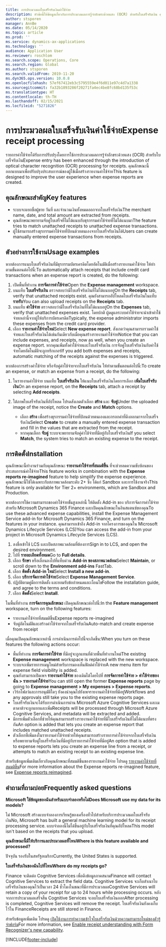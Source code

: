 ```yaml
---
title: การประมวลผลใบเสร็จรับเงินค่าใช้จ่าย
description: หัวข้อนี้ให้ข้อมูลเกี่ยวกับการประมวลผลการรู้จำอักขระด้วยแสง (OCR) สำหรับใบเสร็จรับเงิน คุณลักษณะนี้ออกแบบมาเพื่อปรับปรุงประสบการณ์ของผู้ใช้เมื่อสร้างรายงานค่าใช้จ่ายใน Microsoft Dynamics 365 Finance
author: stsporen
manager: AnnBe
ms.date: 05/14/2020
ms.topic: article
ms.prod: ''
ms.service: dynamics-ax-applications
ms.technology: ''
audience: Application User
ms.reviewer: roschlom
ms.search.scope: Operations, Core
ms.search.region: Global
ms.author: stsporen
ms.search.validFrom: 2019-11-20
ms.dyn365.ops.version: 10.0.8
ms.openlocfilehash: 57ef67412eb3c5795559e4f6d011e97c4d7a1338
ms.sourcegitcommit: fa32b1893286f20271fa4ec4be8fc68bd135f53c
ms.translationtype: HT
ms.contentlocale: th-TH
ms.lasthandoff: 02/15/2021
ms.locfileid: "5271826"
---
```

# <a name="expense-receipt-processing"></a><span data-ttu-id="be924-104">การประมวลผลใบเสร็จรับเงินค่าใช้จ่าย</span><span class="sxs-lookup"><span data-stu-id="be924-104">Expense receipt processing</span></span>

<span data-ttu-id="be924-105">รายการค่าใช้จ่ายได้รับการปรับปรุงโดยการใช้การประมวลผลการรู้จำอักขระด้วยแสง (OCR) สำหรับใบเสร็จรับเงิน</span><span class="sxs-lookup"><span data-stu-id="be924-105">Expense entry has been enhanced through the introduction of optical character recognition (OCR) processing for receipts.</span></span> <span data-ttu-id="be924-106">คุณลักษณะนี้ออกแบบมาเพื่อปรับปรุงประสบการณ์ของผู้ใช้เมื่อสร้างรายงานค่าใช้จ่าย</span><span class="sxs-lookup"><span data-stu-id="be924-106">This feature is designed to improve the user experience when expense reports are created.</span></span>

## <a name="key-features"></a><span data-ttu-id="be924-107">คุณลักษณะสำคัญ</span><span class="sxs-lookup"><span data-stu-id="be924-107">Key features</span></span>

- <span data-ttu-id="be924-108">ระบบจะแยกชื่อผู้ขาย วันที่ และจำนวนเงินทั้งหมดออกจากใบเสร็จรับเงิน</span><span class="sxs-lookup"><span data-stu-id="be924-108">The merchant name, date, and total amount are extracted from receipts.</span></span>
- <span data-ttu-id="be924-109">คุณลักษณะพยายามจับคู่ใบเสร็จที่ไม่ได้แนบกับธุรกรรมค่าใช้จ่ายที่ไม่ได้แนบมา</span><span class="sxs-lookup"><span data-stu-id="be924-109">The feature tries to match unattached receipts to unattached expense transactions.</span></span>
- <span data-ttu-id="be924-110">ผู้ใช้สามารถสร้างธุรกรรมค่าใช้จ่ายที่ป้อนด้วยตนเองจากใบเสร็จรับเงินได้</span><span class="sxs-lookup"><span data-stu-id="be924-110">Users can create manually entered expense transactions from receipts.</span></span>

## <a name="usage-examples"></a><span data-ttu-id="be924-111">ตัวอย่างการใช้งาน</span><span class="sxs-lookup"><span data-stu-id="be924-111">Usage examples</span></span>

<span data-ttu-id="be924-112">หากต้องการแนบใบเสร็จรับเงินที่มีธุรกรรมบัตรเครดิตโดยอัตโนมัติเมื่อสร้างรายงานค่าใช้จ่าย ให้ทำตามขั้นตอนต่อไปนี้:</span><span class="sxs-lookup"><span data-stu-id="be924-112">To automatically attach receipts that include credit card transactions when an expense report is created, do the following:</span></span>

  1. <span data-ttu-id="be924-113">เปิดพื้นที่ทำงาน **การจัดการค่าใช้จ่าย**</span><span class="sxs-lookup"><span data-stu-id="be924-113">Open the **Expense management** workspace.</span></span>
  2. <span data-ttu-id="be924-114">บนแท็บ **ใบเสร็จรับเงิน** ตรวจสอบว่ามีใบเสร็จรับเงินที่ไม่ได้แนบอยู่</span><span class="sxs-lookup"><span data-stu-id="be924-114">On the **Receipts** tab, verify that unattached receipts exist.</span></span> <span data-ttu-id="be924-115">คุณยังสามารถอัปโหลดใบเสร็จรับเงินในแท็บ **รายรับ**</span><span class="sxs-lookup"><span data-stu-id="be924-115">You can also upload receipts on the **Receipts** tab.</span></span>
  3. <span data-ttu-id="be924-116">บนแท็บ **ค่าใช้จ่าย** ตรวจสอบว่ามีใบเสร็จรับเงินที่ไม่ได้แนบอยู่</span><span class="sxs-lookup"><span data-stu-id="be924-116">On the **Expenses** tab, verify that unattached expenses exist.</span></span> <span data-ttu-id="be924-117">โดยปกติ ผู้ดดูแลระบบค่าใช้จ่ายจะนำเข้าค่าใช้จ่ายเหล่านี้จากผู้ให้บริการบัตรเครดิต</span><span class="sxs-lookup"><span data-stu-id="be924-117">Typically, the expense administrator imports these expenses from the credit card provider.</span></span>
  4. <span data-ttu-id="be924-118">เลือก **รายงานค่าใช้จ่ายใหม่**</span><span class="sxs-lookup"><span data-stu-id="be924-118">Select **New expense report**.</span></span> <span data-ttu-id="be924-119">สังเกตว่าคุณสามารถรวมค่าใช้จ่ายและใบเสร็จรับเงินได้เช่นกันเดียวกับเมื่อคุณสร้างรายงานค่าใช้จ่าย</span><span class="sxs-lookup"><span data-stu-id="be924-119">Notice that you can include expenses, and receipts, now as well, when you create an expense report.</span></span> <span data-ttu-id="be924-120">หากคุณเพิ่มทั้งค่าใช้จ่ายและใบเสร็จรับเงิน การจับคู่ใบเสร็จรับเงินกับค่าใช้จ่ายโดยอัตโนมัติจะถูกทริกเกอร์</span><span class="sxs-lookup"><span data-stu-id="be924-120">If you add both expenses and receipts, automatic matching of the receipts against the expenses is triggered.</span></span>

<span data-ttu-id="be924-121">หากต้องการสร้างค่าใช้จ่าย หรือจับคู่ค่าใช้จ่ายจากใบเสร็จรับเงิน ให้ทำตามขั้นตอนต่อไปนี้:</span><span class="sxs-lookup"><span data-stu-id="be924-121">To create an expense, or match an expense from a receipt, do the following:</span></span>

  1. <span data-ttu-id="be924-122">ในรายงานค่าใช้จ่าย บนแท็บ **ใบเสร็จรับเงิน** ให้แนบใบเสร็จรับเงินโดยการเลือก **เพิ่มใบเสร็จรับเงิน**</span><span class="sxs-lookup"><span data-stu-id="be924-122">On an expense report, on the **Receipts** tab, attach a receipt by selecting **Add receipts**.</span></span>
  2. <span data-ttu-id="be924-123">ใต้ภาพใบเสร็จรับเงินที่อัปโหลด โปรดสังเกตตัวเลือก **สร้าง** และ **จับคู่**</span><span class="sxs-lookup"><span data-stu-id="be924-123">Under the uploaded image of the receipt, notice the **Create** and **Match** options.</span></span>

      - <span data-ttu-id="be924-124">เลือก **สร้าง** เพื่อสร้างธุรกรรมค่าใช้จ่ายที่ป้อนด้วยตนเองและกรอกค่าที่ดึงออกมาจากใบเสร็จรับเงิน</span><span class="sxs-lookup"><span data-stu-id="be924-124">Select **Create** to create a manually entered expense transaction and fill in the values that are extracted from the receipt.</span></span>
      - <span data-ttu-id="be924-125">หากคุณเลือก **จับคู่** ระบบจะพยายามจับคู่ค่าใช้จ่ายที่มีอยู่กับใบเสร็จรับเงิน</span><span class="sxs-lookup"><span data-stu-id="be924-125">If you select **Match**, the system tries to match an existing expense to the receipt.</span></span>

## <a name="installation"></a><span data-ttu-id="be924-126">การติดตั้ง</span><span class="sxs-lookup"><span data-stu-id="be924-126">Installation</span></span>

<span data-ttu-id="be924-127">คุณลักษณะนี้ทำงานร่วมกับคุณลักษณะ **รายงานค่าใช้จ่ายที่สมมติขึ้น** ที่จะช่วยลดความซับซ้อนของประสบการณ์ค่าใช้จ่าย</span><span class="sxs-lookup"><span data-stu-id="be924-127">This feature works in combination with the **Expense reports re-imagined** feature to help simplify the expense experience.</span></span> <span data-ttu-id="be924-128">คุณลักษณะนี้ใช้ได้เฉพาะกับสภาพแวดล้อมระดับ 2+ ซึ่ง ได้แก่ Sandbox และการใช้งานจริง</span><span class="sxs-lookup"><span data-stu-id="be924-128">This feature is only available for Tier 2+ environments, which are Sandbox and Production.</span></span>

<span data-ttu-id="be924-129">หากต้องการใช้ความสามารถของค่าใช้จ่ายขั้นสูงเหล่านี้ ให้ติดตั้ง Add-in ของ บริการจัดการค่าใช้จ่ายสำหรับ Microsoft Dynamics 365 Finance และเปิดคุณลักษณะในอินสแตนซ์ของคุณ</span><span class="sxs-lookup"><span data-stu-id="be924-129">To use these advanced expense capabilities, install the Expense Management Service add-in for Microsoft Dynamics 365 Finance, and turn on the features in your instance.</span></span> <span data-ttu-id="be924-130">คุณสามารถเข้าถึง Add-in จากโครงการของคุณใน Microsoft Dynamics Lifecycle Services (LCS)</span><span class="sxs-lookup"><span data-stu-id="be924-130">You can access the add-in from your project in Microsoft Dynamics Lifecycle Services (LCS).</span></span>

1. <span data-ttu-id="be924-131">ลงชื่อเข้าใช้ LCS และเปิดสภาพแวดล้อมที่ต้องการ</span><span class="sxs-lookup"><span data-stu-id="be924-131">Sign in to LCS, and open the desired environment.</span></span>
2. <span data-ttu-id="be924-132">ไปที่ **รายละเอียดทั้งหมด**</span><span class="sxs-lookup"><span data-stu-id="be924-132">Go to **Full details**.</span></span>
3. <span data-ttu-id="be924-133">เลือก **รักษา** หรือเลื่อนลงไปที่แท็บด่วน **Add-in ของสภาพแวดล้อม**</span><span class="sxs-lookup"><span data-stu-id="be924-133">Select **Maintain**, or scroll down to the **Environment add-ins** FastTab.</span></span>
4. <span data-ttu-id="be924-134">เลือก **ติดตั้ง Add-in ใหม่**</span><span class="sxs-lookup"><span data-stu-id="be924-134">Select **Install a new add-in**.</span></span>
5. <span data-ttu-id="be924-135">เลือก **บริการจัดการค่าใช้จ่าย**</span><span class="sxs-lookup"><span data-stu-id="be924-135">Select **Expense Management Service**.</span></span>
6. <span data-ttu-id="be924-136">ปฏิบัติตามคู่มือการติดตั้ง และยอมรับข้อกำหนดและเงื่อนไข</span><span class="sxs-lookup"><span data-stu-id="be924-136">Follow the installation guide, and agree to the terms and conditions.</span></span>
7. <span data-ttu-id="be924-137">เลือก **ติดตั้ง**</span><span class="sxs-lookup"><span data-stu-id="be924-137">Select **Install**.</span></span>

<span data-ttu-id="be924-138">ในพื้นที่ทำงาน **การจัดการคุณลักษณะ** เปิดคุณลักษณะต่อไปนี้:</span><span class="sxs-lookup"><span data-stu-id="be924-138">In the **Feature management** workspace, turn on the following features:</span></span>

- <span data-ttu-id="be924-139">รายงานค่าใช้จ่ายที่สมมติขึ้น</span><span class="sxs-lookup"><span data-stu-id="be924-139">Expense reports re-imagined</span></span>
- <span data-ttu-id="be924-140">จับคู่อัตโนมัติและสร้างค่าใช้จ่ายจากใบเสร็จรับเงิน</span><span class="sxs-lookup"><span data-stu-id="be924-140">Auto-match and create expense from receipt</span></span>

<span data-ttu-id="be924-141">เมื่อคุณเปิดคุณลักษณะเหล่านี้ การดำเนินการต่อไปนี้จะเกิดขึ้น:</span><span class="sxs-lookup"><span data-stu-id="be924-141">When you turn on these features the following actions occur:</span></span>

- <span data-ttu-id="be924-142">พื้นที่ทำงาน **การจัดการค่าใช้จ่าย** ที่มีอยู่จะถูกแทนที่ด้วยพื้นที่ทำงานใหม่</span><span class="sxs-lookup"><span data-stu-id="be924-142">The existing **Expense management** workspace is replaced with the new workspace.</span></span>
- <span data-ttu-id="be924-143">ระบบจะเพิ่มรายการเมนูใหม่สำหรับการมองเห็นฟิลด์ค่าใช้จ่าย</span><span class="sxs-lookup"><span data-stu-id="be924-143">A new menu item for expense field visibility is added.</span></span>
- <span data-ttu-id="be924-144">คุณยังสามารถเปิดเพจ **รายงานค่าใช้จ่าย** ของเดิมได้โดยไปที่ **การจัดการค่าใช้จ่าย > ค่าใช้จ่ายของฉัน > รายงานค่าใช้จ่าย**</span><span class="sxs-lookup"><span data-stu-id="be924-144">You can still open the former **Expense reports** page by going to **Expense management > My expenses > Expense reports**.</span></span>
- <span data-ttu-id="be924-145">เวิร์กโฟลว์และการอนุมัติใดๆ ยังคงนำคุณไปยังเพจรายงานค่าใช้จ่ายที่มีอยู่</span><span class="sxs-lookup"><span data-stu-id="be924-145">Workflows and any approvals still take you to the existing expense reports page.</span></span>
- <span data-ttu-id="be924-146">ใบเสร็จรับเงินจะได้รับการดำเนินการผ่าน Microsoft Azure Cognitive Services และเมตาดาต้าจะถูกแยกและเพิ่ม</span><span class="sxs-lookup"><span data-stu-id="be924-146">Receipts will be processed through Microsoft Azure Cognitive Services, and metadata will be extracted and added.</span></span>
- <span data-ttu-id="be924-147">มีการเพิ่มตัวเลือกที่ช่วยให้คุณสามารถสร้างรายงานค่าใช้จ่ายที่มีใบเสร็จรับเงินที่ไม่ได้แนบที่ตรงกัน</span><span class="sxs-lookup"><span data-stu-id="be924-147">An option is added that lets you create an expense report that includes matched unattached receipts.</span></span>
- <span data-ttu-id="be924-148">ตัวเลือกที่เพิ่มลงในรายงานค่าใช้จ่ายช่วยให้คุณสามารถสร้างรายการค่าใช้จ่ายจากใบเสร็จรับเงิน หรือพยายามจับคู่ใบเสร็จรับเงินที่มีอยู่กับรายการค่าใช้จ่ายที่มีอยู่</span><span class="sxs-lookup"><span data-stu-id="be924-148">An option that is added to expense reports lets you create an expense line from a receipt, or attempts to match an existing receipt to an existing expense line.</span></span>

<span data-ttu-id="be924-149">สำหรับข้อมูลเพิ่มเติมเกี่ยวกับคุณลักษณะที่สมมติขึ้นของรายงานค่าใช้จ่าย โปรดดู [รายงานค่าใช้จ่ายที่สมมติขึ้น](ExpenseWorkspaceNew.md)</span><span class="sxs-lookup"><span data-stu-id="be924-149">For more information about the Expense reports re-imagined feature, see [Expense reports reimagined](ExpenseWorkspaceNew.md).</span></span>

## <a name="frequently-asked-questions"></a><span data-ttu-id="be924-150">คำถามที่ถามบ่อย</span><span class="sxs-lookup"><span data-stu-id="be924-150">Frequently asked questions</span></span>

<span data-ttu-id="be924-151">**Microsoft ใช้ข้อมูลของฉันสำหรับแบบจำลองหรือไม่**</span><span class="sxs-lookup"><span data-stu-id="be924-151">**Does Microsoft use my data for its models?**</span></span>

<span data-ttu-id="be924-152">ไม่ Microsoft สร้างแบบจำลองการเรียนรู้ของเครื่องทั่วไปสำหรับบริการประมวลผลใบเสร็จรับเงิน</span><span class="sxs-lookup"><span data-stu-id="be924-152">No, Microsoft has built a general machine learning model for its receipt processing service.</span></span> <span data-ttu-id="be924-153">แบบจำลองนี้ไม่ได้ขึ้นอยู่กับใบเสร็จรับเงินที่คุณอัปโหลด</span><span class="sxs-lookup"><span data-stu-id="be924-153">This model isn't based on the receipts that you upload.</span></span>

<span data-ttu-id="be924-154">**คุณลักษณะนี้มีให้บริการและประมวลผลที่ไหน**</span><span class="sxs-lookup"><span data-stu-id="be924-154">**Where is this feature available and processed?**</span></span>

<span data-ttu-id="be924-155">ปัจจุบัน รองรับในสหรัฐอเมริกา</span><span class="sxs-lookup"><span data-stu-id="be924-155">Currently, the United States is supported.</span></span>

<span data-ttu-id="be924-156">**ใบเสร็จรับเงินของฉันไปที่ไหน**</span><span class="sxs-lookup"><span data-stu-id="be924-156">**Where do my receipts go?**</span></span>

<span data-ttu-id="be924-157">Finance จะติดต่อ Cognitive Services เพื่อดึงข้อมูลภาคสนาม</span><span class="sxs-lookup"><span data-stu-id="be924-157">Finance will contact Cognitive Services to extract the field data.</span></span> <span data-ttu-id="be924-158">Cognitive Services จะเก็บสำเนาใบเสร็จรับเงินของคุณไว้เป็นเวลา 24 ชั่วโมงในขณะที่มีการประมวลผล</span><span class="sxs-lookup"><span data-stu-id="be924-158">Cognitive Services will retain a copy of your receipt for up to 24 hours while processing occurs.</span></span> <span data-ttu-id="be924-159">หลังจากการประมวลผลเสร็จสิ้น Cognitive Services จะลบใบเสร็จรับเงินออก</span><span class="sxs-lookup"><span data-stu-id="be924-159">After processing is completed, Cognitive Services will remove the receipt.</span></span> <span data-ttu-id="be924-160">ใบเสร็จรับเงินยังคงเก็บไว้ใน Finance</span><span class="sxs-lookup"><span data-stu-id="be924-160">Receipts are still stored in Finance.</span></span>

<span data-ttu-id="be924-161">สำหรับข้อมูลเพิ่มเติม โปรดดู [เปิดใช้งานการทำความเข้าใจใบเสร็จรับเงินด้วยความสามารถใหม่ของตัวรู้จำฟอร์ม](https://azure.microsoft.com/blog/enable-receipt-understanding-with-form-recognizer-s-new-capability/)</span><span class="sxs-lookup"><span data-stu-id="be924-161">For more information, see [Enable receipt understanding with Form Recognizer's new capability](https://azure.microsoft.com/blog/enable-receipt-understanding-with-form-recognizer-s-new-capability/).</span></span>


[!INCLUDE[footer-include](../includes/footer-banner.md)]